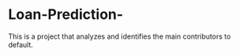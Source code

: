 # Loan-Prediction-
This is a project that analyzes and identifies the main contributors to default.
